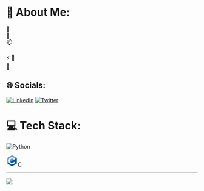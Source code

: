 
# 💫 About Me:
🔭 <br>
🌱 <br>
📫 <br>
<br>⚡
👯<br>
 🤭




## 🌐 Socials:
[![LinkedIn](https://img.shields.io/badge/LinkedIn-%230077B5.svg?logo=linkedin&logoColor=white)](https://www.linkedin.com/in/hessein-mostafa-9aa18829b/) [![Twitter](https://img.shields.io/badge/Twitter-%231DA1F2.svg?logo=Twitter&logoColor=white)](https://x.com/Hesseinmostaf) 

# 💻 Tech Stack:
![Python](https://img.shields.io/badge/python-3670A0?style=for-the-badge&logo=python&logoColor=ffdd54) 
<p align="left"> <a href="https://www.cprogramming.com/" target="_blank" title="go to the C" rel="noreferrer">  <img src="https://raw.githubusercontent.com/devicons/devicon/master/icons/c/c-original.svg" alt="C" width="30" height="30"/>C</a>

---
[![](https://visitcount.itsvg.in/api?id=mohamedsamiromar&icon=0&color=0)](https://visitcount.itsvg.in)
